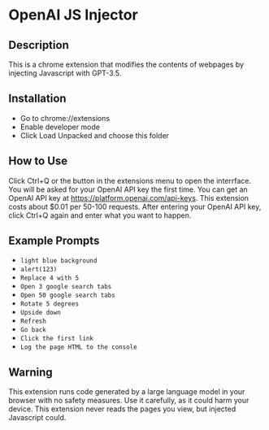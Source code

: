 # OpenAI JS Injector
## Description
This is a chrome extension that modifies the contents of webpages by injecting Javascript with GPT-3.5.
## Installation
- Go to chrome://extensions
- Enable developer mode
- Click Load Unpacked and choose this folder
## How to Use
Click Ctrl+Q or the button in the extensions menu to open the interrface. You will be asked for your OpenAI API key the first time. You can get an OpenAI API key at https://platform.openai.com/api-keys. This extension costs about $0.01 per 50-100 requests. After entering your OpenAI API key, click Ctrl+Q again and enter what you want to happen.
## Example Prompts
- `light blue background`
- `alert(123)`
- `Replace 4 with 5`
- `Open 3 google search tabs`
- `Open 50 google search tabs`
- `Rotate 5 degrees`
- `Upside down`
- `Refresh`
- `Go back`
- `Click the first link`
- `Log the page HTML to the console`
## Warning
This extension runs code generated by a large language model in your browser with no safety measures. Use it carefully, as it could harm your device. This extension never reads the pages you view, but injected Javascript could.
